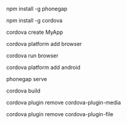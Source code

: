 

npm install -g phonegap

npm install -g cordova

cordova create MyApp

cordova platform add browser

cordova run browser

cordova platform add android

phonegap serve

cordova build

cordova plugin remove cordova-plugin-media

cordova plugin remove cordova-plugin-file
